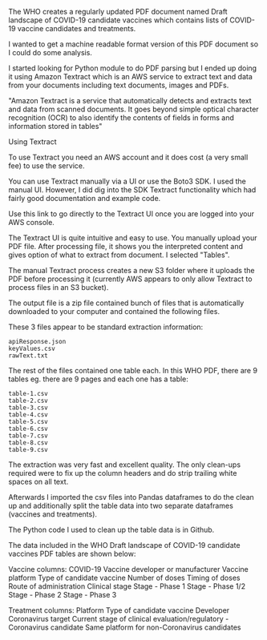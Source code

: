 The WHO creates a regularly updated PDF document named Draft landscape of COVID-19 candidate vaccines which contains lists of COVID-19 vaccine candidates and treatments.

I wanted to get a machine readable format version of this PDF document so I could do some analysis.

I started looking for Python module to do PDF parsing but I ended up doing it using Amazon Textract which is an AWS service to extract text and data from your documents including text documents, images and PDFs.

"Amazon Textract is a service that automatically detects and extracts text and data from scanned documents. It goes beyond simple optical character recognition (OCR) to also identify the contents of fields in forms and information stored in tables"

Using Textract

To use Textract you need an AWS account and it does cost (a very small fee) to use the service.

You can use Textract manually via a UI or use the Boto3 SDK. I used the manual UI. However, I did dig into the SDK Textract functionality which had fairly good documentation and example code.

Use this link to go directly to the Textract UI once you are logged into your AWS console.

The Textract UI is quite intuitive and easy to use. You manually upload your PDF file. After processing file, it shows you the interpreted content and gives option of what to extract from document. I selected "Tables".

The manual Textract process creates a new S3 folder where it uploads the PDF before processing it (currently AWS appears to only allow Textract to process files in an S3 bucket).

The output file is a zip file contained bunch of files that is automatically downloaded to your computer and contained the following files.

These 3 files appear to be standard extraction information:

    apiResponse.json
    keyValues.csv
    rawText.txt

The rest of the files contained one table each. In this WHO PDF, there are 9 tables eg. there are 9 pages and each one has a table:

    table-1.csv
    table-2.csv
    table-3.csv
    table-4.csv
    table-5.csv
    table-6.csv
    table-7.csv
    table-8.csv
    table-9.csv

The extraction was very fast and excellent quality. The only clean-ups required were to fix up the column headers and do strip trailing white spaces on all text.

Afterwards I imported the csv files into Pandas dataframes to do the clean up and additionally split the table data into two separate dataframes (vaccines and treatments).

The Python code I used to clean up the table data is in Github.


The data included in the WHO Draft landscape of COVID-19 candidate vaccines PDF tables are shown below:

Vaccine columns:
    COVID-19 Vaccine developer or manufacturer
    Vaccine platform
    Type of candidate vaccine
    Number of doses
    Timing of doses
    Route of administration
    Clinical stage
    Stage - Phase 1
    Stage - Phase 1/2
    Stage - Phase 2
    Stage - Phase 3

Treatment columns:
    Platform
    Type of candidate vaccine
    Developer
    Coronavirus target
    Current stage of clinical evaluation/regulatory -Coronavirus candidate
    Same platform for non-Coronavirus candidates